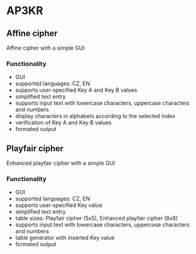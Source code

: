 # AP3KR
## Affine cipher
Affine cipher with a simple GUI

### Functionality
- GUI
- supported languages: CZ, EN
- supports user-specified Key A and Key B values
- simplified text entry
- supports input text with lowercase characters, uppercase characters and numbers
- display characters in alphabets according to the selected index
- verification of Key A and Key B values
- formated output

## Playfair cipher
Enhanced playfair cipher with a simple GUI

### Functionality
- GUI
- supported languages: CZ, EN
- supports user-specified Key value
- simplified text entry
- table sizes: Playfair cipher (5x5), Enhanced playfair cipher (8x8)
- supports input text with lowercase characters, uppercase characters and numbers
- table generator with inserted Key value
- formated output
